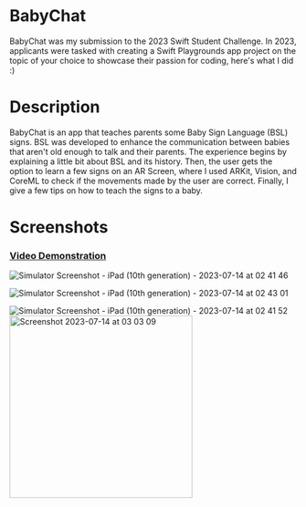 # BabyChat
BabyChat was my submission to the 2023 Swift Student Challenge. In 2023, applicants were tasked with creating a Swift Playgrounds app project on the topic of your choice to showcase their passion for coding, here's what I did :)

# Description
BabyChat is an app that teaches parents some Baby Sign Language (BSL) signs. BSL was developed to enhance the communication between babies that aren't old enough to talk and their parents. The experience begins by explaining a little bit about BSL and its history. Then, the user gets the option to learn a few signs on an AR Screen, where I used ARKit, Vision, and CoreML to check if the movements made by the user are correct. Finally, I give a few tips on how to teach the signs to a baby.

# Screenshots
### [Video Demonstration](https://youtu.be/PsIhGW77i5U?si=pl5CxwYI8jV5kztl)


![Simulator Screenshot - iPad (10th generation) - 2023-07-14 at 02 41 46](https://github.com/sofiadinizms/WWDC23/assets/65901952/8413e851-db13-4144-9405-5fbe7e1c10cc)

![Simulator Screenshot - iPad (10th generation) - 2023-07-14 at 02 43 01](https://github.com/sofiadinizms/WWDC23/assets/65901952/0735c218-7c5a-4c93-9df7-02ea2f5532c6)

![Simulator Screenshot - iPad (10th generation) - 2023-07-14 at 02 41 52](https://github.com/sofiadinizms/WWDC23/assets/65901952/c968116f-a44e-4be9-9112-564b22f530aa)
<img width="320" alt="Screenshot 2023-07-14 at 03 03 09" src="https://github.com/sofiadinizms/WWDC23/assets/65901952/1c1310a3-7b37-44d6-b4f9-0a7b629459cf">

